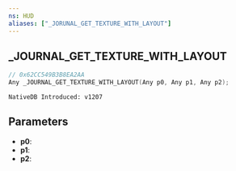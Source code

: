 ```yaml
---
ns: HUD
aliases: ["_JORUNAL_GET_TEXTURE_WITH_LAYOUT"]
---
```

## _JOURNAL_GET_TEXTURE_WITH_LAYOUT

```c
// 0x62CC549B3B8EA2AA
Any _JOURNAL_GET_TEXTURE_WITH_LAYOUT(Any p0, Any p1, Any p2);
```

```
NativeDB Introduced: v1207
```

## Parameters
* **p0**:
* **p1**:
* **p2**:
